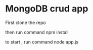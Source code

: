 # MongoDB crud app

First clone the repo

then run command npm install



to start ,  run command node app.js
